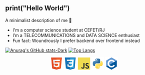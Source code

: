 ## print("Hello World")
A minimalist description of me 🤪

-  I'm a computer science student at CEFET/RJ
-  I’m a TELECOMMUNICATIONS and DATA SCIENCE enthusiast
-  Fun fact: Woundrously I prefer backend over frontend instead

[![Anurag's GitHub stats-Dark](https://github-readme-stats.vercel.app/api?username=izawayan\&show_icons=true\&theme=dark#gh-dark-mode-only)](https://github.com/anuraghazra/github-readme-stats#responsive-card-theme#gh-dark-mode-only)
[![Top Langs](https://github-readme-stats.vercel.app/api/top-langs/?username=izawayan)](https://github.com/izawayan/github-readme-stats)

<p align="center">
  <img src="https://raw.githubusercontent.com/devicons/devicon/master/icons/html5/html5-original.svg" alt="HTML5" width="40" height="40"/>
  <img src="https://raw.githubusercontent.com/devicons/devicon/master/icons/css3/css3-original.svg" alt="CSS3" width="40" height="40"/>
  <img src="https://raw.githubusercontent.com/devicons/devicon/master/icons/javascript/javascript-original.svg" alt="JavaScript" width="40" height="40"/>
  <img src="https://raw.githubusercontent.com/devicons/devicon/master/icons/python/python-original.svg" alt="Python" width="40" height="40"/>
  <img src="https://raw.githubusercontent.com/devicons/devicon/master/icons/c/c-original.svg" alt="C" width="40" height="40"/>
</p>


